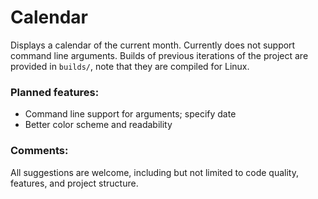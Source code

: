 # Calendar
Displays a calendar of the current month. Currently does not support command line arguments.
Builds of previous iterations of the project are provided in `builds/`, note that they are compiled for Linux.

### Planned features:
- Command line support for arguments; specify date
- Better color scheme and readability

### Comments:
All suggestions are welcome, including but not limited to code quality, features, and project structure.

